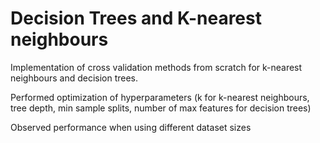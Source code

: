 # Decision Trees and K-nearest neighbours
Implementation of cross validation methods from scratch for k-nearest neighbours and decision trees.

Performed optimization of hyperparameters (k for k-nearest neighbours, tree depth, min sample splits, number of max features for decision trees)

Observed performance when using different dataset sizes